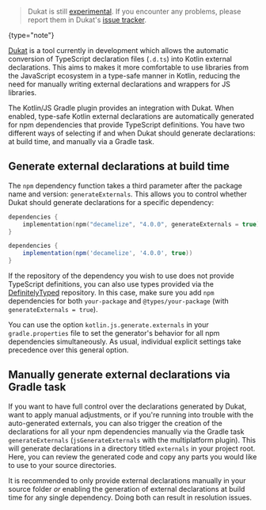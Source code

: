 [//]: # (title: Generation of external declarations with Dukat)

> Dukat is still [experimental](components-stability.md). If you encounter any problems, please report them in Dukat's
>[issue tracker](https://github.com/kotlin/dukat/issues).
>
{type="note"}

[Dukat](https://github.com/kotlin/dukat) is a tool currently in development which allows the automatic conversion of
TypeScript declaration files (`.d.ts`) into Kotlin external declarations. This aims to makes it more comfortable to use
libraries from the JavaScript ecosystem in a type-safe manner in Kotlin, reducing the need for manually writing external
declarations and wrappers for JS libraries.

The Kotlin/JS Gradle plugin provides an integration with Dukat. When enabled, type-safe Kotlin external declarations are
automatically generated for npm dependencies that provide TypeScript definitions. You have two different ways of selecting
if and when Dukat should generate declarations: at build time, and manually via a Gradle task.

## Generate external declarations at build time

The `npm` dependency function takes a third parameter after the package name and version: `generateExternals`.
This allows you to control whether Dukat should generate declarations for a specific dependency:

<tabs group="build-script">
<tab title="Kotlin" group-key="kotlin">

```kotlin
dependencies {
    implementation(npm("decamelize", "4.0.0", generateExternals = true))
}
```

</tab>
<tab title="Groovy" group-key="groovy">

```groovy
dependencies {
    implementation(npm('decamelize', '4.0.0', true))
}
```

</tab>
</tabs>

If the repository of the dependency you wish to use does not provide TypeScript definitions, you can also use types
provided via the [DefinitelyTyped](https://github.com/DefinitelyTyped/DefinitelyTyped) repository. In this case, make
sure you add `npm` dependencies for both `your-package` and `@types/your-package` (with `generateExternals = true`).

You can use the option `kotlin.js.generate.externals` in your `gradle.properties` file to set the generator's behavior for
all npm dependencies simultaneously. As usual, individual explicit settings take precedence over this general option.

## Manually generate external declarations via Gradle task

If you want to have full control over the declarations generated by Dukat, want to apply manual adjustments, or if you're
running into trouble with the auto-generated externals, you can also trigger the creation of the declarations for all
your npm dependencies manually via the Gradle task `generateExternals` (`jsGenerateExternals` with the multiplatform
plugin). This will generate declarations in a directory titled `externals` in your project root. Here, you can review the
generated code and copy any parts you would like to use to your source directories.

It is recommended to only provide external declarations manually in your source folder _or_ enabling the generation of
external declarations at build time for any single dependency. Doing both can result in resolution issues.